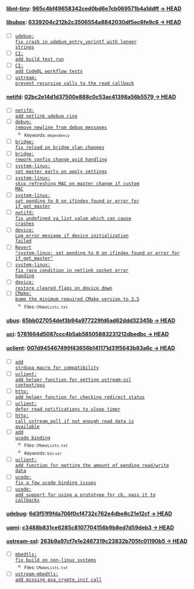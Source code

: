 
#### [libnl-tiny](https://git.openwrt.org/project/libnl-tiny.git): [965c4bf49658342ced0bd6e7cb069571b4a1ddff → HEAD](https://git.openwrt.org/project/libnl-tiny.git/compare/965c4bf49658342ced0bd6e7cb069571b4a1ddff...HEAD)


#### [libubox](https://git.openwrt.org/project/libubox.git): [6339204c212b2c3506554a8842030df5ec6fe9c6 → HEAD](https://git.openwrt.org/project/libubox.git/compare/6339204c212b2c3506554a8842030df5ec6fe9c6...HEAD)

- [ ] [<code>udebug: fix crash in udebug_entry_vprintf with longer strings</code>](https://git.openwrt.org/project/libubox.git/commit/c1be505732e6d254464973bdeacb955214c76c46)
- [ ] [<code>CI: add build test run</code>](https://git.openwrt.org/project/libubox.git/commit/a2fce001819ea5144652ecb9f828f892a1648fb8)
- [ ] [<code>CI: add CodeQL workflow tests</code>](https://git.openwrt.org/project/libubox.git/commit/12bda4bdb1971385fd787737e8eec5a2eeb0deed)
- [ ] [<code>ustream: prevent recursive calls to the read callback</code>](https://git.openwrt.org/project/libubox.git/commit/eb9bcb64185ac155c02cc1a604692c4b00368324)

#### [netifd](https://git.openwrt.org/project/netifd.git): [02bc2e14d1d37500e888c0c53ac41398a56b5579 → HEAD](https://git.openwrt.org/project/netifd.git/compare/02bc2e14d1d37500e888c0c53ac41398a56b5579...HEAD)

- [ ] [<code>netifd: add netlink udebug ring</code>](https://git.openwrt.org/project/netifd.git/commit/1b967334189baa138699f637ac07bcbf0289fbf4)
- [ ] [<code>debug: remove newline from debug messages</code>](https://git.openwrt.org/project/netifd.git/commit/061e308f9f7d30b0bc490d93e113ee763ecb06a1)
  - <sub>Keywords: <code>dependency</code></sub>
- [ ] [<code>bridge: fix reload on bridge vlan changes</code>](https://git.openwrt.org/project/netifd.git/commit/f1763852dfbabf60486bd721ec7a6a1bc8dd88c0)
- [ ] [<code>bridge: rework config change pvid handling</code>](https://git.openwrt.org/project/netifd.git/commit/cc9e928f0a12f04c82356c02dd9a84ac6b383fb9)
- [ ] [<code>system-linux: set master early on apply settings</code>](https://git.openwrt.org/project/netifd.git/commit/8f2806a37fe16de6c24ad133107eeb6cb7a090dc)
- [ ] [<code>system-linux: skip refreshing MAC on master change if custom MAC</code>](https://git.openwrt.org/project/netifd.git/commit/e3fc2b0026a5ca45de76f3e2a950dca85a361bd3)
- [ ] [<code>system-linux: set pending to 0 on ifindex found or error for if_get_master</code>](https://git.openwrt.org/project/netifd.git/commit/66a7652176a7580b55076a0975b77c2bfb5bf7ce)
- [ ] [<code>netifd: fix undefined va_list value which can cause crashes</code>](https://git.openwrt.org/project/netifd.git/commit/730b4656e6b1349506316dab2a8d90399eab39d8)
- [ ] [<code>device: Log error message if device initialization failed</code>](https://git.openwrt.org/project/netifd.git/commit/c59457f697095631559d7e268ea575e7568d8866)
- [ ] [<code>Revert "system-linux: set pending to 0 on ifindex found or error for if_get_master"</code>](https://git.openwrt.org/project/netifd.git/commit/a2d32f0dcf16880226680d07b07b249f77a3af58)
- [ ] [<code>system-linux: fix race condition in netlink socket error handing</code>](https://git.openwrt.org/project/netifd.git/commit/4219e99eeec7514657f5838eb4b4b5eb28ee1271)
- [ ] [<code>device: restore cleared flags on device down</code>](https://git.openwrt.org/project/netifd.git/commit/f01345ec13b9b27ffd314d8689fb2d3f9c81a47d)
- [ ] [<code>CMake: bump the minimum required CMake version to 3.5</code>](https://git.openwrt.org/project/netifd.git/commit/33ec3daaaa52cea628df91eb0eb1701e16172c1e)
  - <sub>Files: <code>CMakeLists.txt</code></sub>

#### [ubus](https://git.openwrt.org/project/ubus.git): [65bb027054def3b94a977229fd6ad62ddd32345b → HEAD](https://git.openwrt.org/project/ubus.git/compare/65bb027054def3b94a977229fd6ad62ddd32345b...HEAD)


#### [uci](https://git.openwrt.org/project/uci.git): [5781664d5087ccc4b5ab58505883231212dbedbc → HEAD](https://git.openwrt.org/project/uci.git/compare/5781664d5087ccc4b5ab58505883231212dbedbc...HEAD)


#### [uclient](https://git.openwrt.org/project/uclient.git): [007d945467499f43656b141171d31f5643b83a6c → HEAD](https://git.openwrt.org/project/uclient.git/compare/007d945467499f43656b141171d31f5643b83a6c...HEAD)

- [ ] [<code>add strdupa macro for compatibility</code>](https://git.openwrt.org/project/uclient.git/commit/e209a4ced1d80e8a4ac4290a6ade9d339eab1705)
- [ ] [<code>uclient: add helper function for getting ustream-ssl context/ops</code>](https://git.openwrt.org/project/uclient.git/commit/af1962b9a60930cd1f24eff2854bceaa2a6c964d)
- [ ] [<code>http: add helper function for checking redirect status</code>](https://git.openwrt.org/project/uclient.git/commit/488f1d52cfd2fcca8e0f3785311c247d13cb0170)
- [ ] [<code>uclient: defer read notifications to uloop timer</code>](https://git.openwrt.org/project/uclient.git/commit/b6e5548a3ecc562db4c8d5356bdfd9a3fa5e59f8)
- [ ] [<code>http: call ustream_poll if not enough read data is available</code>](https://git.openwrt.org/project/uclient.git/commit/352fb3eeb40846d576e942ed2674fde052b2d81c)
- [ ] [<code>add ucode binding</code>](https://git.openwrt.org/project/uclient.git/commit/e611e6d0ff0ba31070abacdb53037d3e9a4115a6)
  - <sub>Files: <code>CMakeLists.txt</code></sub>
  - <sub>Keywords: <code>bin</code> <code>usr</code></sub>
- [ ] [<code>uclient: add function for getting the amount of pending read/write data</code>](https://git.openwrt.org/project/uclient.git/commit/ddb18d2657578bb39ffad4795cedee215f9b36b0)
- [ ] [<code>ucode: fix a few ucode binding issues</code>](https://git.openwrt.org/project/uclient.git/commit/980220ad17622456be141fb66a00e2b776a58749)
- [ ] [<code>ucode: add support for using a prototype for cb, pass it to callbacks</code>](https://git.openwrt.org/project/uclient.git/commit/6c16331e4bf542fbb538d62a6b5bf3d286ecbf2c)

#### [udebug](https://git.openwrt.org/project/udebug.git): [6d3f51f9fda706f0cf4732c762e4dbe8c21e12cf → HEAD](https://git.openwrt.org/project/udebug.git/compare/6d3f51f9fda706f0cf4732c762e4dbe8c21e12cf...HEAD)


#### [uqmi](https://git.openwrt.org/project/uqmi.git): [c3488b831ce6285c8107704156b9b8ed7d59deb3 → HEAD](https://git.openwrt.org/project/uqmi.git/compare/c3488b831ce6285c8107704156b9b8ed7d59deb3...HEAD)


#### [ustream-ssl](https://git.openwrt.org/project/ustream-ssl.git): [263b9a97cf7e1e2467319c23832b705fc01190b5 → HEAD](https://git.openwrt.org/project/ustream-ssl.git/compare/263b9a97cf7e1e2467319c23832b705fc01190b5...HEAD)

- [ ] [<code>mbedtls: fix build on non-linux systems</code>](https://git.openwrt.org/project/ustream-ssl.git/commit/7621339d7694abef5da5e5353ac440f2d39dcecb)
  - <sub>Files: <code>CMakeLists.txt</code></sub>
- [ ] [<code>ustream-mbedtls: add missing psa_crypto_init call</code>](https://git.openwrt.org/project/ustream-ssl.git/commit/268050964b088a6000cca750e92dc6b5f54bbe7f)
